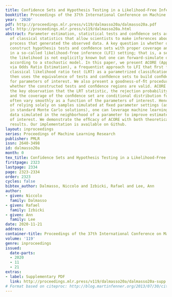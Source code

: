 ```yaml
---
title: Confidence Sets and Hypothesis Testing in a Likelihood-Free Inference Setting
booktitle: Proceedings of the 37th International Conference on Machine Learning
year: '2020'
pdf: http://proceedings.mlr.press/v119/dalmasso20a/dalmasso20a.pdf
url: http://proceedings.mlr.press/v119/dalmasso20a.html
abstract: Parameter estimation, statistical tests and conﬁdence sets are the cornerstones
  of classical statistics that allow scientists to make inferences about the underlying
  process that generated the observed data. A key question is whether one can still
  construct hypothesis tests and conﬁdence sets with proper coverage and high power
  in a so-called likelihood-free inference (LFI) setting; that is, a setting where
  the likelihood is not explicitly known but one can forward-simulate observable data
  according to a stochastic model. In this paper, we present ACORE (Approximate Computation
  via Odds Ratio Estimation), a frequentist approach to LFI that ﬁrst formulates the
  classical likelihood ratio test (LRT) as a parametrized classiﬁcation problem, and
  then uses the equivalence of tests and conﬁdence sets to build conﬁdence regions
  for parameters of interest. We also present a goodness-of-ﬁt procedure for checking
  whether the constructed tests and conﬁdence regions are valid. ACORE is based on
  the key observation that the LRT statistic, the rejection probability of the test,
  and the coverage of the conﬁdence set are conditional distribution functions which
  often vary smoothly as a function of the parameters of interest. Hence, instead
  of relying solely on samples simulated at ﬁxed parameter settings (as is the convention
  in standard Monte Carlo solutions), one can leverage machine learning tools and
  data simulated in the neighborhood of a parameter to improve estimates of quantities
  of interest. We demonstrate the efﬁcacy of ACORE with both theoretical and empirical
  results. Our implementation is available on Github.
layout: inproceedings
series: Proceedings of Machine Learning Research
publisher: PMLR
issn: 2640-3498
id: dalmasso20a
month: 0
tex_title: Confidence Sets and Hypothesis Testing in a Likelihood-Free Inference Setting
firstpage: 2323
lastpage: 2334
page: 2323-2334
order: 2323
cycles: false
bibtex_author: Dalmasso, Niccolo and Izbicki, Rafael and Lee, Ann
author:
- given: Niccolo
  family: Dalmasso
- given: Rafael
  family: Izbicki
- given: Ann
  family: Lee
date: 2020-11-21
address: 
container-title: Proceedings of the 37th International Conference on Machine Learning
volume: '119'
genre: inproceedings
issued:
  date-parts:
  - 2020
  - 11
  - 21
extras:
- label: Supplementary PDF
  link: http://proceedings.mlr.press/v119/dalmasso20a/dalmasso20a-supp.pdf
# Format based on citeproc: http://blog.martinfenner.org/2013/07/30/citeproc-yaml-for-bibliographies/
---
```

